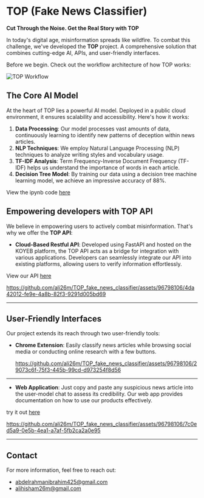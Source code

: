 # TOP (Fake News Classifier)

**Cut Through the Noise. Get the Real Story with TOP**

In today's digital age, misinformation spreads like wildfire. To combat this challenge, we've developed the **TOP** project. A comprehensive solution that combines cutting-edge AI, APIs, and user-friendly interfaces.

 Before we begin. Check out the workflow architecture of how TOP works:

![TOP Workflow](https://github.com/ali26m/Fake_News_Classification/blob/main/documentaion/TOP-pipeline.gif)


## The Core AI Model

At the heart of TOP lies a powerful AI model. Deployed in a public cloud environment, it ensures scalability and accessibility. Here's how it works:

1. **Data Processing**: Our model processes vast amounts of data, continuously learning to identify new patterns of deception within news articles.
2. **NLP Techniques**: We employ Natural Language Processing (NLP) techniques to analyze writing styles and vocabulary usage.
3. **TF-IDF Analysis**: Term Frequency-Inverse Document Frequency (TF-IDF) helps us understand the importance of words in each article.
4. **Decision Tree Model**: By training our data using a decision tree machine learning model, we achieve an impressive accuracy of 88%.

View the ipynb code [here](https://github.com/ali26m/TOP_fake_news_classifier/blob/main/Training/TOP.ipynb)

## Empowering developers with TOP API

We believe in empowering users to actively combat misinformation. That's why we offer the **TOP API**:

- **Cloud-Based Restful API**: Developed using FastAPI and hosted on the KOYEB platform, the TOP API acts as a bridge for integration with various applications. Developers can seamlessly integrate our API into existing platforms, allowing users to verify information effortlessly.

View our API [here](https://rapidapi.com/alihisham26m/api/top9)

https://github.com/ali26m/TOP_fake_news_classifier/assets/96798106/4da42012-fe9e-4a8b-82f3-9291d005bd69

---

## User-Friendly Interfaces

Our project extends its reach through two user-friendly tools:

- **Chrome Extension**: Easily classify news articles while browsing social media or conducting online research with a few buttons.

   https://github.com/ali26m/TOP_fake_news_classifier/assets/96798106/29073c6f-75f3-445b-99cd-d973254f8d56

---
- **Web Application**: Just copy and paste any suspicious news article into the user-model chat to assess its credibility. Our web app provides documentation on how to use our products effectively.

try it out [here](https://top-ai-7.github.io/TOP-AI)

https://github.com/ali26m/TOP_fake_news_classifier/assets/96798106/7c0ed5a9-0e5b-4ea1-a7af-5fb2ca2a0e95

---


## Contact

For more information, feel free to reach out:

-  [abdelrahmanibrahim425@gmail.com](mailto:abdelrahmanibrahim425@gmail.com)
-  [alihisham26m@gmail.com](mailto:alihisham26m@gmail.com)
